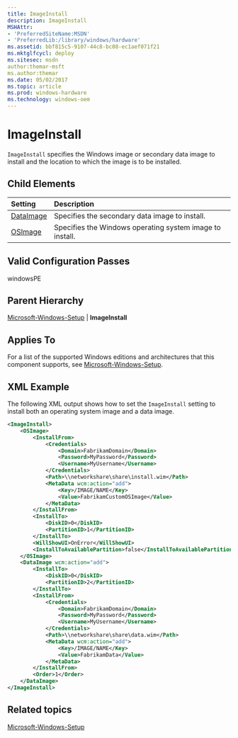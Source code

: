 ```yaml
---
title: ImageInstall
description: ImageInstall
MSHAttr:
- 'PreferredSiteName:MSDN'
- 'PreferredLib:/library/windows/hardware'
ms.assetid: bbf815c5-9107-44c8-bc08-ec1aef071f21
ms.mktglfcycl: deploy
ms.sitesec: msdn
author:themar-msft
ms.author:themar
ms.date: 05/02/2017
ms.topic: article
ms.prod: windows-hardware
ms.technology: windows-oem
---
```

# ImageInstall

`ImageInstall` specifies the Windows image or secondary data image to install and the location to which the image is to be installed.

## Child Elements

| Setting                 | Description                                                                           |
|:------------------------|:--------------------------------------------------------------------------------------|
| [DataImage](microsoft-windows-setup-imageinstall-dataimage.md) | Specifies the secondary data image to install. |
| [OSImage](microsoft-windows-setup-imageinstall-osimage.md) | Specifies the Windows operating system image to install. |

## Valid Configuration Passes

windowsPE

## Parent Hierarchy

[Microsoft-Windows-Setup](microsoft-windows-setup.md) | **ImageInstall**

## Applies To

For a list of the supported Windows editions and architectures that this component supports, see [Microsoft-Windows-Setup](microsoft-windows-setup.md).

## XML Example

The following XML output shows how to set the `ImageInstall` setting to install both an operating system image and a data image.

```XML
<ImageInstall>
    <OSImage>
        <InstallFrom>
            <Credentials>
                <Domain>FabrikamDomain</Domain>
                <Password>MyPassword</Password>
                <Username>MyUsername</Username>
            </Credentials>
            <Path>\\networkshare\share\install.wim</Path>
            <MetaData wcm:action="add">
                <Key>/IMAGE/NAME</Key>
                <Value>FabrikamCustomOSImage</Value>
            </MetaData>
        </InstallFrom>
        <InstallTo>
            <DiskID>0</DiskID>
            <PartitionID>1</PartitionID>
        </InstallTo>
        <WillShowUI>OnError</WillShowUI>
        <InstallToAvailablePartition>false</InstallToAvailablePartition>
    </OSImage>
    <DataImage wcm:action="add">
        <InstallTo>
            <DiskID>0</DiskID>
            <PartitionID>2</PartitionID>
        </InstallTo>
        <InstallFrom>
            <Credentials>
                <Domain>FabrikamDomain</Domain>
                <Password>MyPassword</Password>
                <Username>MyUsername</Username>
            </Credentials>
            <Path>\\networkshare\share\data.wim</Path>
            <MetaData wcm:action="add">
                <Key>/IMAGE/NAME</Key>
                <Value>FabrikamData</Value>
            </MetaData>
        </InstallFrom>
        <Order>1</Order>
    </DataImage>
</ImageInstall>
```

## Related topics

[Microsoft-Windows-Setup](microsoft-windows-setup.md)
